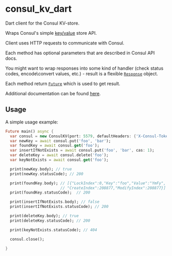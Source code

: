 # consul_kv_dart

Dart client for the Consul KV-store.

Wraps Consul's simple [key/value](https://www.consul.io/api/kv.html) store API.

Client uses HTTP requests to communicate with Consul.

Each method has optional parameters that are described in Consul API docs.

You might want to wrap responses into some kind of handler 
(check status codes, encode\convert values, etc.) - result is a flexible [`Response`](https://www.dartdocs.org/documentation/http/0.11.3%2B16/http/Response-class.html) object.

Each method return [`Future`](https://api.dartlang.org/stable/1.24.3/dart-async/Future-class.html) which is used to get result.

Additional documentation can be found [here](https://www.dartdocs.org/documentation/consul_kv_dart/1.0.2/).

## Usage

A simple usage example:

```dart
Future main() async {
  var consul = new ConsulKV(port: 5579, defaultHeaders: {'X-Consul-Token': 'bcd1234'});
  var newKey = await consul.put('foo', 'bar');
  var foundKey = await consul.get('foo');
  var insertIfNotExists = await consul.put('foo', 'bar', cas: 1);
  var deleteKey = await consul.delete('foo');
  var keyNotExists = await consul.get('foo');

  print(newKey.body); // true
  print(newKey.statusCode); // 200

  print(foundKey.body); // [{"LockIndex":0,"Key":"foo","Value":"YmFy",
                        // "CreateIndex":208877,"ModifyIndex":208877}]
  print(foundKey.statusCode);  // 200

  print(insertIfNotExists.body); // false
  print(insertIfNotExists.statusCode); // 200

  print(deleteKey.body); // true
  print(deleteKey.statusCode); // 200

  print(keyNotExists.statusCode); // 404

  consul.close();

}
```

